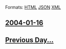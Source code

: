 
Formats: [HTML](2004/01/16/index.html)  [JSON](2004/01/16/index.json)  [XML](2004/01/16/index.xml)  

## [2004-01-16](/news/2004/01/16/index.md)

## [Previous Day...](/news/2004/01/15/index.md)


